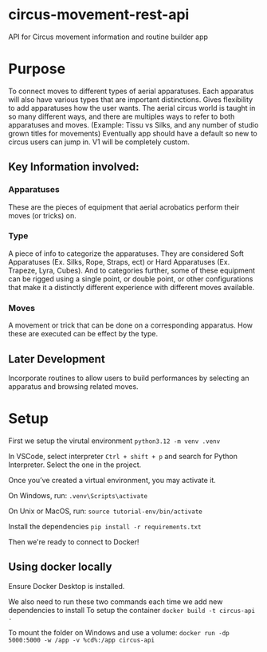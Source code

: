 # circus-movement-rest-api
API for Circus movement information and routine builder app


# Purpose
To connect moves to different types of aerial apparatuses. Each apparatus will also have various types that are important distinctions. 
Gives flexibility to add apparatuses how the user wants. The aerial circus world is taught in so many different ways, and there are multiples ways to refer to both apparatuses and moves. (Example: Tissu vs Silks, and any number of studio grown titles for movements)
Eventually app should have a default so new to circus users can jump in. V1 will be completely custom. 

## Key Information involved:
### Apparatuses
These are the pieces of equipment that aerial acrobatics perform their moves (or tricks) on. 

### Type
A piece of info to categorize the apparatuses. They are considered Soft Apparatuses (Ex. Silks, Rope, Straps, ect) or Hard Apparatuses (Ex. Trapeze, Lyra, Cubes).
And to categories further, some of these equipment can be rigged using a single point, or double point, or other configurations that make it a distinctly different experience with different moves available. 

### Moves
A movement or trick that can be done on a corresponding apparatus. How these are executed can be effect by the type. 

## Later Development
Incorporate routines to allow users to build performances by selecting an apparatus and browsing related moves. 


# Setup
First we setup the virutal environment
`python3.12 -m venv .venv`

In VSCode, select interpreter
`Ctrl + shift + p` and search for Python Interpreter. Select the one in the project.

Once you’ve created a virtual environment, you may activate it.

On Windows, run:
`.venv\Scripts\activate`

On Unix or MacOS, run:
`source tutorial-env/bin/activate`

Install the dependencies
`pip install -r requirements.txt`

Then we're ready to connect to Docker!


## Using docker locally
Ensure Docker Desktop is installed. 

We also need to run these two commands each time we add new dependencies to install
To setup the container `docker build -t circus-api .`


To mount the folder on Windows and use a volume:
`docker run -dp 5000:5000 -w /app -v %cd%:/app circus-api `